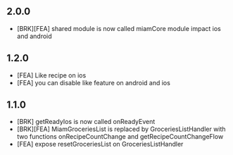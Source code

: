 ## 2.0.0
- [BRK][FEA] shared module is now called miamCore module impact ios and android

## 1.2.0
- [FEA] Like recipe on ios
- [FEA] you can disable like feature on android and ios

## 1.1.0
- [BRK] getReadyIos is now called onReadyEvent
- [BRK][FEA] MiamGroceriesList is replaced by GroceriesListHandler with two functions onRecipeCountChange and getRecipeCountChangeFlow
- [FEA] expose resetGroceriesList on GroceriesListHandler